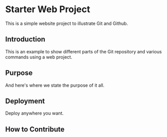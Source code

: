# Starter Web Project

This is a simple website project to illustrate Git and Github.

## Introduction

This is an example to show different parts of the Git repository and various commands using a web project.

## Purpose

And here's where we state the purpose of it all.

## Deployment

Deploy anywhere you want.

## How to Contribute

